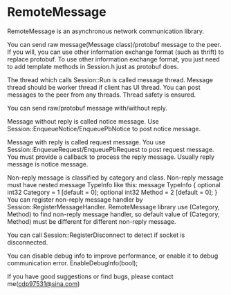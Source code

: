 # RemoteMessage
RemoteMessage is an asynchronous network communication library.

You can send raw message(Message class)/protobuf message to the peer.
If you will, you can use other information exchange format (such as thrift) to replace protobuf.
To use other information exchange format, you just need to add template methods in Session.h just as protobuf does.

The thread which calls Session::Run is called message thread.
Message thread should be worker thread if client has UI thread.
You can post messages to the peer from any threads. Thread safety is ensured.

You can send raw/protobuf message with/without reply.

Message without reply is called notice message.
Use Session::EnqueueNotice/EnqueuePbNotice to post notice message.

Message with reply is called request message.
You use Session::EnqueueRequest/EnqueuePbRequest to post request message.
You must provide a callback to process the reply message. Usually reply message is notice message.

Non-reply message is classified by category and class.
Non-reply message must have nested message TypeInfo like this:
    message TypeInfo
    {
        optional int32 Category = 1 [default = 0];
        optional int32 Method = 2   [default = 0];
    }
You can register non-reply message handler by Session::RegisterMessageHandler.
RemoteMessage library use (Category, Method) to find non-reply message handler, so default value of (Category, Method) must be different for different non-reply message.

You can call Session::RegisterDisconnect to detect if socket is disconnected.

You can disable debug info to improve performance, or enable it to debug communication error.
    EnableDebugInfo(bool);


If you have good suggestions or find bugs, please contact me(cdp97531@sina.com)
